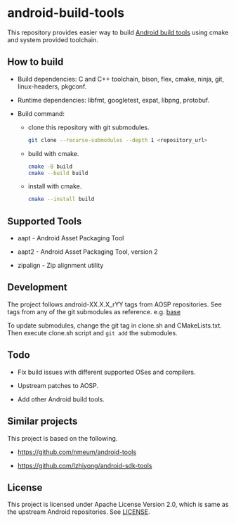 # android-build-tools

This repository provides easier way to build [Android build tools] using
cmake and system provided toolchain.

[Android build tools]: https://developer.android.com/tools/releases/build-tools

## How to build

* Build dependencies: C and C++ toolchain, bison, flex, cmake, ninja,
  git, linux-headers, pkgconf.

* Runtime dependencies: libfmt, googletest, expat, libpng, protobuf.

* Build command:

  - clone this repository with git submodules.

    ```sh
    git clone --recurse-submodules --depth 1 <repository_url>
    ```

  - build with cmake.

    ```sh
    cmake -B build
    cmake --build build
    ```

  - install with cmake.

    ```sh
    cmake --install build
    ```

## Supported Tools

* aapt - Android Asset Packaging Tool

* aapt2 - Android Asset Packaging Tool, version 2

* zipalign - Zip alignment utility

## Development

The project follows android-XX.X.X_rYY tags from AOSP repositories.
See tags from any of the git submodules as reference. e.g. [base]

To update submodules, change the git tag in clone.sh and CMakeLists.txt.
Then execute clone.sh script and `git add` the submodules.

[base]: https://android.googlesource.com/platform/frameworks/base

## Todo

* Fix build issues with different supported OSes and compilers.

* Upstream patches to AOSP.

* Add other Android build tools.

## Similar projects

This project is based on the following.

* https://github.com/nmeum/android-tools

* https://github.com/lzhiyong/android-sdk-tools

## License

This project is licensed under Apache License Version 2.0, which is
same as the upstream Android repositories. See [LICENSE](./LICENSE.txt).
